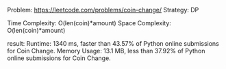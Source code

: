 Problem: https://leetcode.com/problems/coin-change/
Strategy: DP

Time Complexity: O(len(coin)*amount)
Space Complexity: O(len(coin)*amount)

result:
Runtime: 1340 ms, faster than 43.57% of Python online submissions for Coin Change.
Memory Usage: 13.1 MB, less than 37.92% of Python online submissions for Coin Change.
